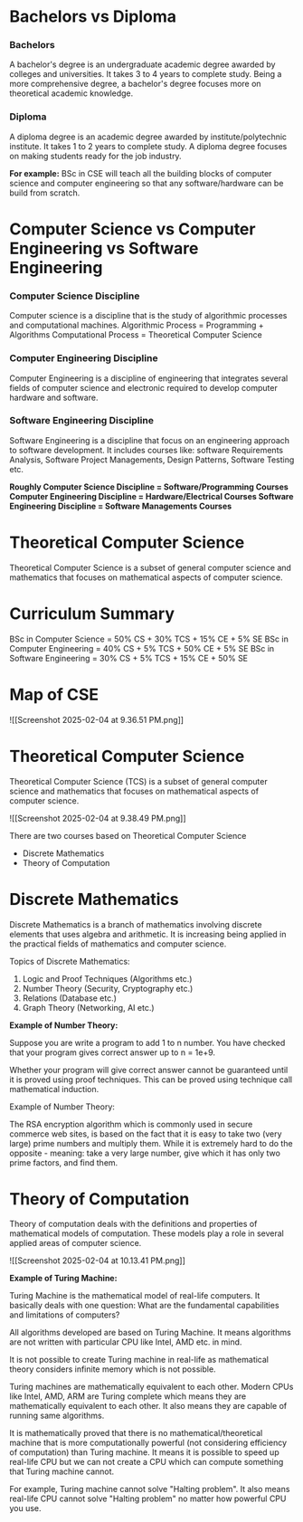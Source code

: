 
# Bachelors vs Diploma

### Bachelors

A bachelor's degree is an undergraduate academic degree awarded by colleges and universities. It takes 3 to 4 years to complete study. Being a more comprehensive degree, a bachelor's degree focuses more on theoretical academic knowledge.

### Diploma

A diploma degree is an academic degree awarded by institute/polytechnic institute. It takes 1 to 2 years to complete study. A diploma degree focuses on making students ready for the job
industry.

**For example:** 
BSc in CSE will teach all the building blocks of computer science and computer engineering so that any software/hardware can be build from scratch.

# Computer Science vs Computer Engineering vs Software Engineering 

### Computer Science Discipline 

Computer science is a discipline that is the study of algorithmic processes and computational machines.
Algorithmic Process = Programming + Algorithms
Computational Process = Theoretical Computer Science

### Computer Engineering Discipline 

Computer Engineering is a discipline of engineering that integrates several fields of computer science and electronic required to develop computer hardware and software.

### Software Engineering Discipline

Software Engineering is a discipline that focus on an engineering approach to software development. It includes courses like: software Requirements Analysis, Software Project Managements, Design Patterns, Software Testing etc.

**Roughly
Computer Science Discipline = Software/Programming Courses
Computer Engineering Discipline = Hardware/Electrical Courses
Software Engineering Discipline = Software Managements Courses**

# Theoretical Computer Science

Theoretical Computer Science is a subset of general computer science and mathematics that focuses on mathematical aspects of computer science.

# Curriculum Summary

BSc in Computer Science = 50% CS + 30% TCS + 15% CE + 5% SE
BSc in Computer Engineering = 40% CS + 5% TCS + 50% CE + 5% SE
BSc in Software Engineering = 30% CS + 5% TCS + 15% CE + 50% SE

# Map of CSE

![[Screenshot 2025-02-04 at 9.36.51 PM.png]]

# Theoretical Computer Science 

Theoretical Computer Science (TCS) is a subset of general computer science and mathematics that focuses on mathematical aspects of computer science.

![[Screenshot 2025-02-04 at 9.38.49 PM.png]]

There are two courses based on Theoretical Computer Science

- Discrete Mathematics
- Theory of Computation 

# Discrete Mathematics

Discrete Mathematics is a branch of mathematics involving discrete elements that uses algebra and arithmetic. It is increasing being applied in the practical fields of mathematics and computer science.

Topics of Discrete Mathematics:
1. Logic and Proof Techniques (Algorithms etc.)
2. Number Theory (Security, Cryptography etc.)
3. Relations (Database etc.)
4. Graph Theory (Networking, AI etc.)

**Example of Number Theory:**

Suppose you are write a program to add 1 to n number. You have checked that your program gives correct answer up to n = 1e+9.

Whether your program will give correct answer cannot be guaranteed until it is proved using proof techniques. This can be proved using technique call mathematical induction.

Example of Number Theory:

The RSA encryption algorithm which is commonly used in secure commerce web sites, is based on the fact that it is easy to take two (very large) prime numbers and multiply them. While it is extremely hard to do the opposite - meaning: take a very large number, give which it has only two prime factors, and find them.

# Theory of Computation

Theory of computation deals with the definitions and properties of mathematical models of computation. These models play a role in several applied areas of computer science.

![[Screenshot 2025-02-04 at 10.13.41 PM.png]]

**Example of Turing Machine:**

Turing Machine is the mathematical model of real-life computers. It basically deals with one question: What are the fundamental capabilities and limitations of computers?

All algorithms developed are based on Turing Machine. It means algorithms are not written with
particular CPU like Intel, AMD etc. in mind.

It is not possible to create Turing machine in real-life as mathematical theory considers infinite
memory which is not possible.

Turing machines are mathematically equivalent to each other. Modern CPUs like Intel, AMD, ARM are Turing complete which means they are mathematically equivalent to each other. It also means they are capable of running same algorithms.

It is mathematically proved that there is no mathematical/theoretical machine that is more
computationally powerful (not considering efficiency of computation) than Turing machine. It means it is possible to speed up real-life CPU but we can not create a CPU which can compute something that Turing machine cannot.

For example, Turing machine cannot solve "Halting problem". It also means real-life CPU cannot solve "Halting problem" no matter how powerful CPU you use.


